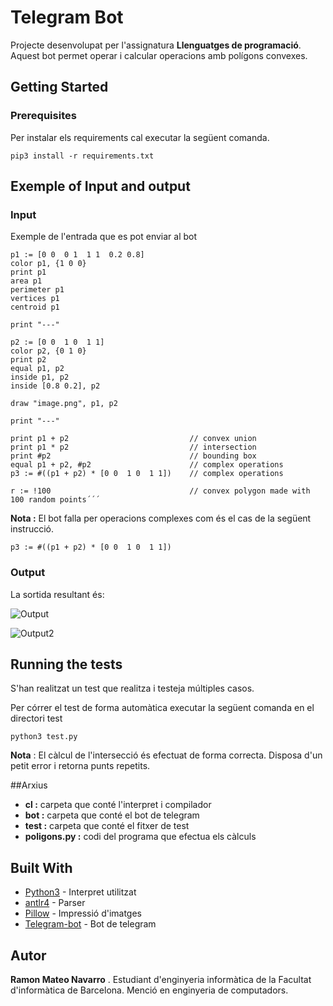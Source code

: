 # Telegram Bot

Projecte desenvolupat per l'assignatura **Llenguatges de programació**. Aquest bot permet operar i calcular
operacions amb polígons convexes.

## Getting Started



### Prerequisites

Per instalar els requirements cal executar la següent comanda.
```
pip3 install -r requirements.txt
```


## Exemple of Input and output

### Input


Exemple de l'entrada que es pot enviar al bot


```
p1 := [0 0  0 1  1 1  0.2 0.8]
color p1, {1 0 0}
print p1
area p1
perimeter p1
vertices p1
centroid p1

print "---"

p2 := [0 0  1 0  1 1]
color p2, {0 1 0}
print p2
equal p1, p2
inside p1, p2
inside [0.8 0.2], p2

draw "image.png", p1, p2

print "---"

print p1 + p2                           // convex union
print p1 * p2                           // intersection
print #p2                               // bounding box
equal p1 + p2, #p2                      // complex operations
p3 := #((p1 + p2) * [0 0  1 0  1 1])    // complex operations

r := !100                               // convex polygon made with 100 random points´´´
```

**Nota :** El bot falla per operacions complexes com és el cas de la següent instrucció.

```p3 := #((p1 + p2) * [0 0  1 0  1 1])    ```

### Output

La sortida resultant és:

![Output](Images/Output1.PNG)

![Output2](Images/Output2.PNG)

## Running the tests

S'han realitzat un test que realitza i testeja múltiples casos. 

Per córrer el test de forma automàtica executar la següent comanda en el directori test

```
python3 test.py
```
**Nota** : El càlcul de l'intersecció és efectuat de forma correcta. Disposa d'un petit error i retorna punts repetits.

##Arxius

* **cl :** carpeta que conté l'interpret i compilador
* **bot :** carpeta que conté el bot de telegram
* **test :** carpeta que conté el fitxer de test
* **poligons.py :** codi del programa que efectua els càlculs 

## Built With

* [Python3](https://devdocs.io/python~3.7/) - Interpret utilitzat
* [antlr4](https://github.com/antlr/antlr4/blob/master/doc/index.md) - Parser
* [Pillow](https://pillow.readthedocs.io/en/stable/) - Impressió d'imatges
* [Telegram-bot](https://core.telegram.org/bots/api#sendmessage) - Bot de telegram 


## Autor

**Ramon Mateo Navarro** . Estudiant d'enginyeria informàtica de la Facultat d'informàtica de Barcelona. Menció en enginyeria de computadors.
